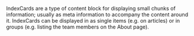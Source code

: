 IndexCards are a type of content block for displaying small chunks of information; usually as meta information to accompany the content around it. IndexCards can be displayed in as single items (e.g. on articles) or in groups (e.g. listing the team members on the About page).